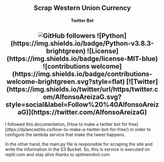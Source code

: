 <h2 align="center">Scrap Western Union Currency</h2>
<h4 align="center">Twitter Bot</h4>
<h2 align="center">
<img alt="GitHub followers" src="https://img.shields.io/github/followers/Alfareiza?label=Follow%20me%20%3A%29&style=social">
![Python](https://img.shields.io/badge/Python-v3.8.3-brightgreen) ![License](https://img.shields.io/badge/license-MIT-blue) ![contributions welcome](https://img.shields.io/badge/contributions-welcome-brightgreen.svg?style=flat) [![Twitter](https://img.shields.io/twitter/url/https/twitter.com/AlfonsoAreizaG.svg?style=social&label=Follow%20%40AlfonsoAreizaG)](https://twitter.com/AlfonsoAreizaG)
</h2>


I followed this documentation, [How to make a twitter bot for free][(ttps://dylancastillo.co/how-to-make-a-twitter-bot-for-free/) in order to configure the lambda service that make the tweet happens.

In the other hand, the main.py file is responsible for scraping the site and write the information in the S3 Bucket. So, this is service is executed on replit.com and stay alive thanks to uptimerobot.com
